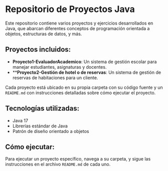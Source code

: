 # Repositorio de Proyectos Java

Este repositorio contiene varios proyectos y ejercicios desarrollados en Java, que abarcan diferentes conceptos de programación orientada a objetos, estructuras de datos, y más.

## Proyectos incluidos:
  
- **Proyecto1-EvaluadorAcademico**: 
  Un sistema de gestión escolar para manejar estudiantes, asignaturas y docentes.
- ****Proyecto2-Gestión de hotel o de reservas**: 
  Un sistema de gestión de reservas de habitaciones para un cliente.
  
Cada proyecto está ubicado en su propia carpeta con su código fuente y un `README.md` con instrucciones detalladas sobre cómo ejecutar el proyecto.

## Tecnologías utilizadas:
- Java 17
- Librerías estándar de Java
- Patrón de diseño orientado a objetos

## Cómo ejecutar:
Para ejecutar un proyecto específico, navega a su carpeta, y sigue las instrucciones en el archivo `README.md` de cada uno.
